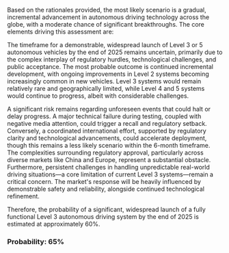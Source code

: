 Based on the rationales provided, the most likely scenario is a gradual, incremental advancement in autonomous driving technology across the globe, with a moderate chance of significant breakthroughs. The core elements driving this assessment are:

The timeframe for a demonstrable, widespread launch of Level 3 or 5 autonomous vehicles by the end of 2025 remains uncertain, primarily due to the complex interplay of regulatory hurdles, technological challenges, and public acceptance. The most probable outcome is continued incremental development, with ongoing improvements in Level 2 systems becoming increasingly common in new vehicles. Level 3 systems would remain relatively rare and geographically limited, while Level 4 and 5 systems would continue to progress, albeit with considerable challenges.

A significant risk remains regarding unforeseen events that could halt or delay progress. A major technical failure during testing, coupled with negative media attention, could trigger a recall and regulatory setback. Conversely, a coordinated international effort, supported by regulatory clarity and technological advancements, could accelerate deployment, though this remains a less likely scenario within the 6-month timeframe. The complexities surrounding regulatory approval, particularly across diverse markets like China and Europe, represent a substantial obstacle. Furthermore, persistent challenges in handling unpredictable real-world driving situations—a core limitation of current Level 3 systems—remain a critical concern. The market's response will be heavily influenced by demonstrable safety and reliability, alongside continued technological refinement. 

Therefore, the probability of a significant, widespread launch of a fully functional Level 3 autonomous driving system by the end of 2025 is estimated at approximately 60%.

### Probability: 65%